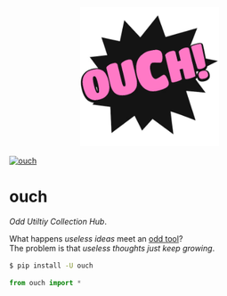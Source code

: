 <p align="center"> <img src="https://raw.githubusercontent.com/thyeem/ouch/main/ouch.png" height="250"/></p>

[![ouch](https://img.shields.io/pypi/v/ouch)](https://pypi.org/project/ouch)

# ouch

_Odd Utiltiy Collection Hub_.

What happens _useless ideas_ meet an [odd tool](https://github.com/thyeem/foc)?  
The problem is that _useless thoughts just keep growing_.



```bash
$ pip install -U ouch
```
```python
from ouch import *
```
